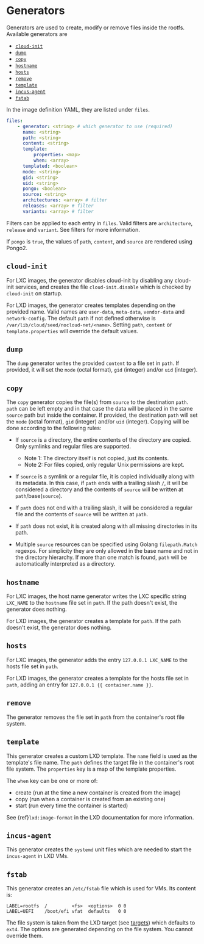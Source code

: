# Generators

Generators are used to create, modify or remove files inside the rootfs.
Available generators are

* [`cloud-init`](#cloud-init)
* [`dump`](#dump)
* [`copy`](#copy)
* [`hostname`](#hostname)
* [`hosts`](#hosts)
* [`remove`](#remove)
* [`template`](#template)
* [`incus-agent`](#incus-agent)
* [`fstab`](#fstab)

In the image definition YAML, they are listed under `files`.

```yaml
files:
    - generator: <string> # which generator to use (required)
      name: <string>
      path: <string>
      content: <string>
      template:
          properties: <map>
          when: <array>
      templated: <boolean>
      mode: <string>
      gid: <string>
      uid: <string>
      pongo: <boolean>
      source: <string>
      architectures: <array> # filter
      releases: <array> # filter
      variants: <array> # filter
```

Filters can be applied to each entry in `files`.
Valid filters are `architecture`, `release` and `variant`.
See filters for more information.

If `pongo` is `true`, the values of `path`, `content`, and `source` are rendered using Pongo2.

## `cloud-init`

For LXC images, the generator disables cloud-init by disabling any cloud-init services, and creates the file `cloud-init.disable` which is checked by `cloud-init` on startup.

For LXD images, the generator creates templates depending on the provided name.
Valid names are `user-data`, `meta-data`, `vendor-data` and `network-config`.
The default `path` if not defined otherwise is `/var/lib/cloud/seed/nocloud-net/<name>`.
Setting `path`, `content` or `template.properties` will override the default values.

## `dump`

The `dump` generator writes the provided `content` to a file set in `path`.
If provided, it will set the `mode` (octal format), `gid` (integer) and/or `uid` (integer).

## `copy`

The `copy` generator copies the file(s) from `source` to the destination `path`.
`path` can be left empty and in that case the data will be placed in the same `source` path but inside the container.
If provided, the destination `path` will set the `mode` (octal format), `gid` (integer) and/or `uid` (integer).
Copying will be done according to the following rules:

* If `source` is a directory, the entire contents of the directory are copied. Only symlinks and regular files are supported.

   * Note 1: The directory itself is not copied, just its contents.
   * Note 2: For files copied, only regular Unix permissions are kept.

* If `source` is a symlink or a regular file, it is copied individually along with its metadata.
  In this case, if `path` ends with a trailing slash `/`, it will be considered a directory and the contents of `source` will be written at `path`/base(`source`).
* If `path` does not end with a trailing slash, it will be considered a regular file and the contents of `source` will be written at `path`.
* If `path` does not exist, it is created along with all missing directories in its path.
* Multiple `source` resources can be specified using Golang `filepath.Match` regexps.
  For simplicity they are only allowed in the base name and not in the directory hierarchy.
  If more than one match is found, `path` will be automatically interpreted as a directory.

## `hostname`

For LXC images, the host name generator writes the LXC specific string `LXC_NAME` to the `hostname` file set in `path`.
If the path doesn't exist, the generator does nothing.

For LXD images, the generator creates a template for `path`.
If the path doesn't exist, the generator does nothing.

## `hosts`

For LXC images, the generator adds the entry `127.0.0.1 LXC_NAME` to the hosts file set in `path`.

For LXD images, the generator creates a template for the hosts file set in `path`, adding an entry for `127.0.0.1 {{ container.name }}`.

## `remove`

The generator removes the file set in `path` from the container's root file system.

## `template`

This generator creates a custom LXD template.
The `name` field is used as the template's file name.
The `path` defines the target file in the container's root file system.
The `properties` key is a map of the template properties.

The `when` key can be one or more of:

* create (run at the time a new container is created from the image)
* copy (run when a container is created from an existing one)
* start (run every time the container is started)

See {ref}`lxd:image-format` in the LXD documentation for more information.

## `incus-agent`

This generator creates the `systemd` unit files which are needed to start the `incus-agent` in LXD VMs.

## `fstab`

This generator creates an `/etc/fstab` file which is used for VMs.
Its content is:

```
LABEL=rootfs  /         <fs>  <options>  0 0
LABEL=UEFI    /boot/efi vfat  defaults   0 0
```

The file system is taken from the LXD target (see [targets](targets.md)) which defaults to `ext4`.
The options are generated depending on the file system.
You cannot override them.
